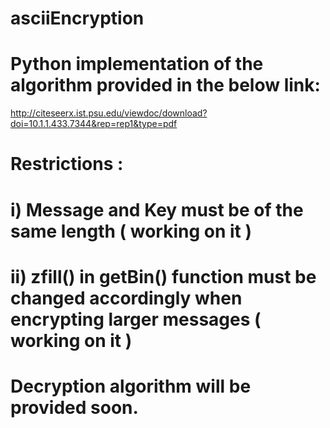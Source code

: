# asciiEncryption
# Python implementation of the algorithm provided in the below link:
http://citeseerx.ist.psu.edu/viewdoc/download?doi=10.1.1.433.7344&rep=rep1&type=pdf
# Restrictions :
# i) Message and Key must be of the same length ( working on it )
# ii) zfill() in getBin() function must be changed accordingly when encrypting larger messages ( working on it )
#
#
# Decryption algorithm will be provided soon.
